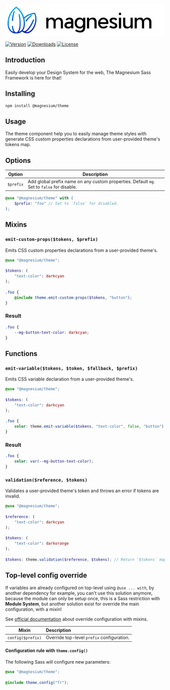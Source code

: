 <div align="center">

![Magnesium Design](.github/banner.svg)

</div>

[![Version](https://flat.badgen.net/npm/v/@magnesium/theme)](https://www.npmjs.com/package/@magnesium/theme)
[![Downloads](https://flat.badgen.net/npm/dt/@magnesium/theme)](https://www.npmjs.com/package/@magnesium/theme)
[![License](https://flat.badgen.net/npm/license/@magnesium/theme)](https://www.npmjs.com/package/@magnesium/theme)

## Introduction

Easily develop your Design System for the web, The Magnesium Sass Framework is here for that!

## Installing

```shell
npm install @magnesium/theme
```

## Usage

The theme component help you to easily manage theme styles with generate CSS custom properties declarations from
user-provided theme's tokens map.

## Options

| Option    | Description                                                                                |
|-----------|--------------------------------------------------------------------------------------------|
| `$prefix` | Add global prefix name on any custom properties. Default `mg`. Set to `false` for disable. |

```scss
@use "@magnesium/theme" with (
    $prefix: "foo" // Set to `false` for disabled.
);
```

## Mixins

### `emit-custom-props($tokens, $prefix)`

Emits CSS custom properties declarations from a user-provided theme's.

```scss
@use "@magnesium/theme";

$tokens: (
    "text-color": darkcyan
);

.foo {
    @include theme.emit-custom-props($tokens, "button");
}
```

### Result

```scss
.foo {
    --mg-button-text-color: darkcyan;
}
```

## Functions

### `emit-variable($tokens, $token, $fallback, $prefix)`

Emits CSS variable declaration from a user-provided theme's.

```scss
@use "@magnesium/theme";

$tokens: (
    "text-color": darkcyan
);

.foo {
    color: theme.emit-variable($tokens, "text-color", false, "button");
}
```

### Result

```css
.foo {
    color: var(--mg-button-text-color);
}
```

### `validation($reference, $tokens)`

Validates a user-provided theme's token and throws an error if tokens are invalid.

```scss
@use "@magnesium/theme";

$reference: (
    "text-color": darkcyan
);

$tokens: (
    "text-color": darkorange
);

$tokens: theme.validation($reference, $tokens); // Return `$tokens` map if true or error if false.
```

## Top-level config override

If variables are already configured on top-level using `@use ... with`, by another dependency for example, you can't use
this solution anymore, because the module can only be setup once, this is a Sass restriction with **Module System**, but
another solution exist for override the main configuration, with a mixin!

See [official documentation](https://sass-lang.com/documentation/at-rules/use#with-mixins) about override configuration
with mixins.

| Mixin             | Description                                |
|-------------------|:-------------------------------------------|
| `config($prefix)` | Override top-level `prefix` configuration. |

#### Configuration rule with `theme.config()`

The following Sass will configure new parameters:

```scss
@use "@magnesium/theme";

@include theme.config("fr");
```
